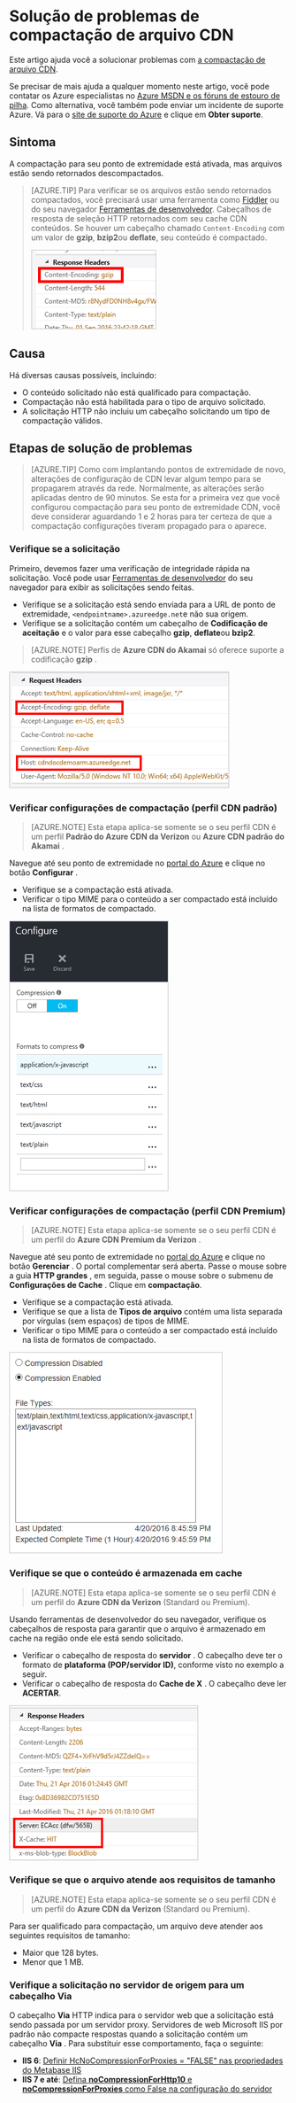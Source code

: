 <properties
    pageTitle="Solução de problemas de compactação de arquivo no Azure CDN | Microsoft Azure"
    description="Solucionar problemas de compactação de arquivo do Azure CDN."
    services="cdn"
    documentationCenter=""
    authors="camsoper"
    manager="erikre"
    editor=""/>

<tags
    ms.service="cdn"
    ms.workload="tbd"
    ms.tgt_pltfrm="na"
    ms.devlang="na"
    ms.topic="article"
    ms.date="09/01/2016"
    ms.author="casoper"/>
    
# <a name="troubleshooting-cdn-file-compression"></a>Solução de problemas de compactação de arquivo CDN

Este artigo ajuda você a solucionar problemas com [a compactação de arquivo CDN](cdn-improve-performance.md).

Se precisar de mais ajuda a qualquer momento neste artigo, você pode contatar os Azure especialistas no [Azure MSDN e os fóruns de estouro de pilha](https://azure.microsoft.com/support/forums/). Como alternativa, você também pode enviar um incidente de suporte Azure. Vá para o [site de suporte do Azure](https://azure.microsoft.com/support/options/) e clique em **Obter suporte**.

## <a name="symptom"></a>Sintoma

A compactação para seu ponto de extremidade está ativada, mas arquivos estão sendo retornados descompactados.

>[AZURE.TIP] Para verificar se os arquivos estão sendo retornados compactados, você precisará usar uma ferramenta como [Fiddler](http://www.telerik.com/fiddler) ou do seu navegador [Ferramentas de desenvolvedor](https://developer.microsoft.com/microsoft-edge/platform/documentation/f12-devtools-guide/).  Cabeçalhos de resposta de seleção HTTP retornados com seu cache CDN conteúdos.  Se houver um cabeçalho chamado `Content-Encoding` com um valor de **gzip**, **bzip2**ou **deflate**, seu conteúdo é compactado.
>
>![Cabeçalho de codificação de conteúdo](./media/cdn-troubleshoot-compression/cdn-content-header.png)

## <a name="cause"></a>Causa

Há diversas causas possíveis, incluindo:

- O conteúdo solicitado não está qualificado para compactação.
- Compactação não está habilitada para o tipo de arquivo solicitado.
- A solicitação HTTP não incluiu um cabeçalho solicitando um tipo de compactação válidos.

## <a name="troubleshooting-steps"></a>Etapas de solução de problemas

> [AZURE.TIP] Como com implantando pontos de extremidade de novo, alterações de configuração de CDN levar algum tempo para se propagarem através da rede.  Normalmente, as alterações serão aplicadas dentro de 90 minutos.  Se esta for a primeira vez que você configurou compactação para seu ponto de extremidade CDN, você deve considerar aguardando 1 e 2 horas para ter certeza de que a compactação configurações tiveram propagado para o aparece. 

### <a name="verify-the-request"></a>Verifique se a solicitação

Primeiro, devemos fazer uma verificação de integridade rápida na solicitação.  Você pode usar [Ferramentas de desenvolvedor](https://developer.microsoft.com/microsoft-edge/platform/documentation/f12-devtools-guide/) do seu navegador para exibir as solicitações sendo feitas.

- Verifique se a solicitação está sendo enviada para a URL de ponto de extremidade, `<endpointname>.azureedge.net`e não sua origem.
- Verifique se a solicitação contém um cabeçalho de **Codificação de aceitação** e o valor para esse cabeçalho **gzip**, **deflate**ou **bzip2**.

> [AZURE.NOTE] Perfis de **Azure CDN do Akamai** só oferece suporte a codificação **gzip** .

![Cabeçalhos de solicitação CDN](./media/cdn-troubleshoot-compression/cdn-request-headers.png)

### <a name="verify-compression-settings-standard-cdn-profile"></a>Verificar configurações de compactação (perfil CDN padrão)

> [AZURE.NOTE] Esta etapa aplica-se somente se o seu perfil CDN é um perfil **Padrão do Azure CDN da Verizon** ou **Azure CDN padrão do Akamai** . 

Navegue até seu ponto de extremidade no [portal do Azure](https://portal.azure.com) e clique no botão **Configurar** .

- Verifique se a compactação está ativada.
- Verificar o tipo MIME para o conteúdo a ser compactado está incluído na lista de formatos de compactado.

![Configurações de compactação de CDN](./media/cdn-troubleshoot-compression/cdn-compression-settings.png)

### <a name="verify-compression-settings-premium-cdn-profile"></a>Verificar configurações de compactação (perfil CDN Premium)

> [AZURE.NOTE] Esta etapa aplica-se somente se o seu perfil CDN é um perfil do **Azure CDN Premium da Verizon** .

Navegue até seu ponto de extremidade no [portal do Azure](https://portal.azure.com) e clique no botão **Gerenciar** .  O portal complementar será aberta.  Passe o mouse sobre a guia **HTTP grandes** , em seguida, passe o mouse sobre o submenu de **Configurações de Cache** .  Clique em **compactação**. 

- Verifique se a compactação está ativada.
- Verifique se que a lista de **Tipos de arquivo** contém uma lista separada por vírgulas (sem espaços) de tipos de MIME.
- Verificar o tipo MIME para o conteúdo a ser compactado está incluído na lista de formatos de compactado.

![Configurações de compactação CDN premium](./media/cdn-troubleshoot-compression/cdn-compression-settings-premium.png)

### <a name="verify-the-content-is-cached"></a>Verifique se que o conteúdo é armazenada em cache

> [AZURE.NOTE] Esta etapa aplica-se somente se o seu perfil CDN é um perfil do **Azure CDN da Verizon** (Standard ou Premium).

Usando ferramentas de desenvolvedor do seu navegador, verifique os cabeçalhos de resposta para garantir que o arquivo é armazenado em cache na região onde ele está sendo solicitado.

- Verificar o cabeçalho de resposta do **servidor** .  O cabeçalho deve ter o formato de **plataforma (POP/servidor ID)**, conforme visto no exemplo a seguir.
- Verificar o cabeçalho de resposta do **Cache de X** .  O cabeçalho deve ler **ACERTAR**.  

![Cabeçalhos de resposta CDN](./media/cdn-troubleshoot-compression/cdn-response-headers.png)

### <a name="verify-the-file-meets-the-size-requirements"></a>Verifique se que o arquivo atende aos requisitos de tamanho

> [AZURE.NOTE] Esta etapa aplica-se somente se o seu perfil CDN é um perfil do **Azure CDN da Verizon** (Standard ou Premium).

Para ser qualificado para compactação, um arquivo deve atender aos seguintes requisitos de tamanho:

- Maior que 128 bytes.
- Menor que 1 MB.

### <a name="check-the-request-at-the-origin-server-for-a-via-header"></a>Verifique a solicitação no servidor de origem para um cabeçalho **Via**

O cabeçalho **Via** HTTP indica para o servidor web que a solicitação está sendo passada por um servidor proxy.  Servidores de web Microsoft IIS por padrão não compacte respostas quando a solicitação contém um cabeçalho **Via** .  Para substituir esse comportamento, faça o seguinte:

- **IIS 6**: [Definir HcNoCompressionForProxies = "FALSE" nas propriedades do Metabase IIS](https://msdn.microsoft.com/library/ms525390.aspx)
- **IIS 7 e até**: [Defina **noCompressionForHttp10** e **noCompressionForProxies** como False na configuração do servidor](http://www.iis.net/configreference/system.webserver/httpcompression)

